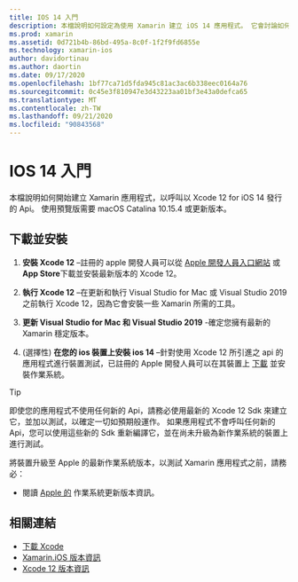 ```yaml
---
title: IOS 14 入門
description: 本檔說明如何設定為使用 Xamarin 建立 iOS 14 應用程式。 它會討論如何下載 Xcode 12 和更新 Visual Studio for Mac。
ms.prod: xamarin
ms.assetid: 0d721b4b-86bd-495a-8c0f-1f2f9fd6855e
ms.technology: xamarin-ios
author: davidortinau
ms.author: daortin
ms.date: 09/17/2020
ms.openlocfilehash: 1bf77ca71d5fda945c81ac3ac6b338eec0164a76
ms.sourcegitcommit: 0c45e3f810947e3d43223aa01bf3e43a0defca65
ms.translationtype: MT
ms.contentlocale: zh-TW
ms.lasthandoff: 09/21/2020
ms.locfileid: "90843568"
---
```

# <a name="get-started-with-ios-14"></a>IOS 14 入門

本檔說明如何開始建立 Xamarin 應用程式，以呼叫以 Xcode 12 for iOS 14 發行的 Api。 使用預覽版需要 macOS Catalina 10.15.4 或更新版本。

## <a name="download-and-install"></a>下載並安裝

1. **安裝 Xcode 12** –註冊的 apple 開發人員可以從 [Apple 開發人員入口網站](https://developer.apple.com/download/) 或 **App Store**下載並安裝最新版本的 Xcode 12。

2. **執行 Xcode 12** –在更新和執行 Visual Studio for Mac 或 Visual Studio 2019 之前執行 Xcode 12，因為它會安裝一些 Xamarin 所需的工具。

3. **更新 Visual Studio for Mac 和 Visual Studio 2019** -確定您擁有最新的 Xamarin 穩定版本。

4.  (選擇性) **在您的 ios 裝置上安裝 ios 14** –針對使用 Xcode 12 所引進之 api 的應用程式進行裝置測試，已註冊的 Apple 開發人員可以在其裝置上 [下載](https://developer.apple.com/download) 並安裝作業系統。 

   > [!TIP]
   > 即使您的應用程式不使用任何新的 Api，請務必使用最新的 Xcode 12 Sdk 來建立它，並加以測試，以確定一切如預期般運作。 如果應用程式不會呼叫任何新的 Api，您可以使用這些新的 Sdk 重新編譯它，並在尚未升級為新作業系統的裝置上進行測試。
   >
   > 將裝置升級至 Apple 的最新作業系統版本，以測試 Xamarin 應用程式之前，請務必：
   >
   > - 閱讀 [Apple 的](https://developer.apple.com/download/) 作業系統更新版本資訊。

## <a name="related-links"></a>相關連結

- [下載 Xcode](https://developer.apple.com/download/)
- [Xamarin.iOS 版本資訊](/xamarin/ios/release-notes/14/14.0)
- [Xcode 12 版本資訊](https://developer.apple.com/documentation/xcode-release-notes/xcode-12-release-notes)
